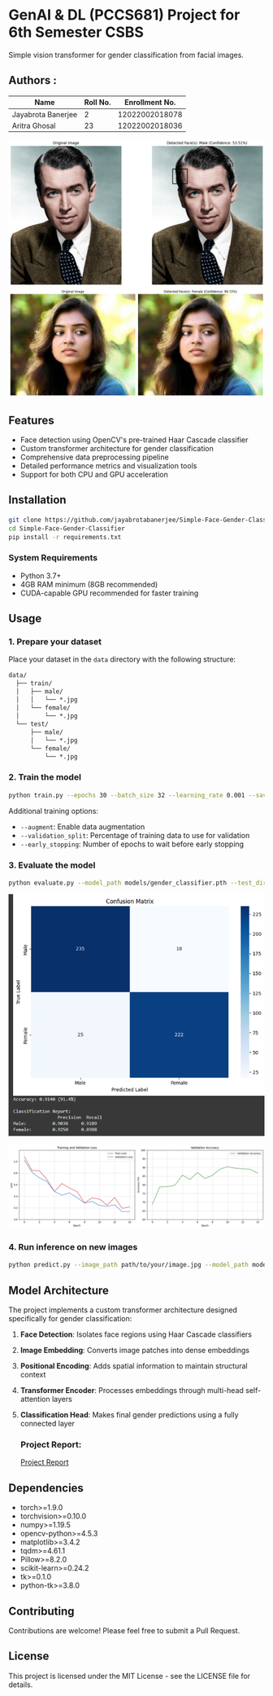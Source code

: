 # GenAI & DL (PCCS681) Project for 6th Semester CSBS 
Simple vision transformer for gender classification from facial images. 
## Authors : 
| Name              | Roll No. | Enrollment No.     |
|-------------------|----------|---------------------|
| Jayabrota Banerjee| 2        | 12022002018078      |
| Aritra Ghosal     | 23       | 12022002018036      |

![prediction](pics/prediction%20of%20male.png)
![prediction](pics/prediction%20of%20female.png)
## Features
- Face detection using OpenCV's pre-trained Haar Cascade classifier
- Custom transformer architecture for gender classification
- Comprehensive data preprocessing pipeline
- Detailed performance metrics and visualization tools
- Support for both CPU and GPU acceleration

## Installation
```bash
git clone https://github.com/jayabrotabanerjee/Simple-Face-Gender-Classifier.git
cd Simple-Face-Gender-Classifier
pip install -r requirements.txt
```

### System Requirements
- Python 3.7+
- 4GB RAM minimum (8GB recommended)
- CUDA-capable GPU recommended for faster training

## Usage

### 1. Prepare your dataset
Place your dataset in the `data` directory with the following structure:
```
data/
  ├── train/
  │   ├── male/
  │   │   └── *.jpg
  │   └── female/
  │       └── *.jpg
  └── test/
      ├── male/
      │   └── *.jpg
      └── female/
          └── *.jpg
```

### 2. Train the model
```bash
python train.py --epochs 30 --batch_size 32 --learning_rate 0.001 --save_dir models/
```

Additional training options:
- `--augment`: Enable data augmentation
- `--validation_split`: Percentage of training data to use for validation
- `--early_stopping`: Number of epochs to wait before early stopping

### 3. Evaluate the model
```bash
python evaluate.py --model_path models/gender_classifier.pth --test_dir data/test/
```
![confusion matrix](pics/confusion%20matrix.png)

![Training and Validation loss and Validation Accuracy](pics/loss%20and%20accuracy%20curve%20at%20epoch%2014.png)
### 4. Run inference on new images
```bash
python predict.py --image_path path/to/your/image.jpg --model_path models/gender_classifier.pth
```

## Model Architecture
The project implements a custom transformer architecture designed specifically for gender classification:

1. **Face Detection**: Isolates face regions using Haar Cascade classifiers
2. **Image Embedding**: Converts image patches into dense embeddings
3. **Positional Encoding**: Adds spatial information to maintain structural context
4. **Transformer Encoder**: Processes embeddings through multi-head self-attention layers
5. **Classification Head**: Makes final gender predictions using a fully connected layer

   ### Project Report:
   [Project Report](Project%20Report/CSBS(2,23).pdf)

## Dependencies
- torch>=1.9.0
- torchvision>=0.10.0
- numpy>=1.19.5
- opencv-python>=4.5.3
- matplotlib>=3.4.2
- tqdm>=4.61.1
- Pillow>=8.2.0
- scikit-learn>=0.24.2
- tk>=0.1.0
- python-tk>=3.8.0

## Contributing
Contributions are welcome! Please feel free to submit a Pull Request.

## License
This project is licensed under the MIT License - see the LICENSE file for details.
